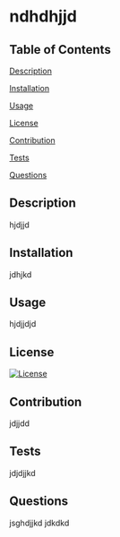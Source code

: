 # ndhdhjjd

## Table of Contents
[Description](#description)

[Installation](#installation)

[Usage](#usage)

[License](#license)


[Contribution](#contribution)

[Tests](#tests)

[Questions](#questions)

## Description
hjdjjd

## Installation
jdhjkd

## Usage
hjdjjdjd

## License
[![License](https://img.shields.io/badge/License-Apache_2.0-blue.svg)](https://opensource.org/licenses/Apache-2.0)

## Contribution
jdjjdd

## Tests
jdjdjjkd

## Questions
jsghdjjkd
jdkdkd
